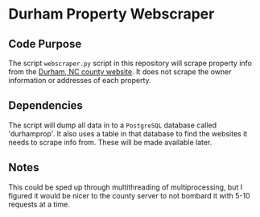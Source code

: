 # Durham Property Webscraper

## Code Purpose
The script `webscraper.py` script in this repository will scrape property info from the [Durham, NC county website](https://www.dconc.gov/government/departments-f-z/tax-administration/real-estate-appraisal/real-property-record-search). It does not scrape the owner information or addresses of each property.

## Dependencies
The script will dump all data in to a `PostgreSQL` database called 'durhamprop'. It also uses a table in that database to find the websites it needs to scrape info from. These will be made available later.

## Notes
This could be sped up through multithreading of multiprocessing, but I figured it would be nicer to the county server to not bombard it with 5-10 requests at a time.
